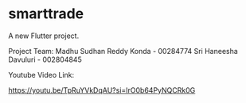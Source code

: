 # smarttrade

A new Flutter project.

Project Team:
Madhu Sudhan Reddy Konda - 00284774
Sri Haneesha Davuluri - 002804845

Youtube Video Link:

https://youtu.be/TpRuYVkDqAU?si=IrO0b64PyNQCRk0G

